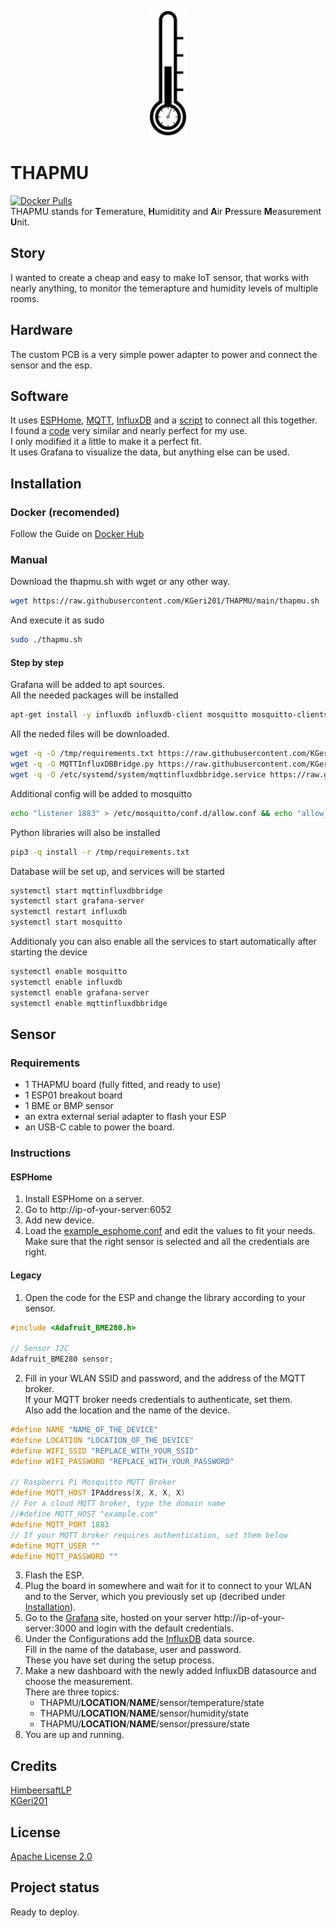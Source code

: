 <p align="center"><img src="THAPMU.svg" alt="Logo" height="200"/></P>

# THAPMU
[![Docker Pulls](https://img.shields.io/docker/pulls/kgeri201/thapmu)](https://hub.docker.com/r/kgeri201/thapmu)  
THAPMU stands for **T**emerature, **H**umiditity and **A**ir **P**ressure **M**easurement **U**nit. 

## Story
I wanted to create a cheap and easy to make IoT sensor, that works with nearly anything, to monitor the temerapture and humidity levels of multiple rooms.

## Hardware
The custom PCB is a very simple power adapter to power and connect the sensor and the esp.

## Software
It uses [ESPHome](https://esphome.io/index.html), [MQTT](https://de.wikipedia.org/wiki/MQTT), [InfluxDB](https://www.influxdata.com/) and a [script](/blob/main/MQTTInfluxDBBridge.py) to connect all this together.  
I found a [code](https://randomnerdtutorials.com/esp8266-nodemcu-mqtt-publish-bme280-arduino/) very similar and nearly perfect for my use.  
I only modified it a little to make it a perfect fit.    
It uses Grafana to visualize the data, but anything else can be used.

## Installation
### Docker (recomended)
Follow the Guide on [Docker Hub](https://hub.docker.com/repository/docker/kgeri201/thapmu)

### Manual
Download the thapmu.sh with wget or any other way.
```sh
wget https://raw.githubusercontent.com/KGeri201/THAPMU/main/thapmu.sh
```
And execute it as sudo
```sh
sudo ./thapmu.sh
```
#### Step by step
Grafana will be added to apt sources.  
All the needed packages will be installed  
```sh
apt-get install -y influxdb influxdb-client mosquitto mosquitto-clients python3 python3-pip grafana-enterprise
```
All the neded files will be downloaded.
```sh
wget -q -O /tmp/requirements.txt https://raw.githubusercontent.com/KGeri201/THAPMU/main/requirements.txt
wget -q -O MQTTInfluxDBBridge.py https://raw.githubusercontent.com/KGeri201/THAPMU/main/MQTTInfluxDBBridge.py
wget -q -O /etc/systemd/system/mqttinfluxdbbridge.service https://raw.githubusercontent.com/KGeri201/THAPMU/main/mqttinfluxdbbridge.service
```
Additional config will be added to mosquitto  
```sh
echo "listener 1883" > /etc/mosquitto/conf.d/allow.conf && echo "allow_anonymous true" >> /etc/mosquitto/conf.d/allow.conf
```
Python libraries will also be installed  
```sh
pip3 -q install -r /tmp/requirements.txt
```
Database will be set up, and services will be started
```sh
systemctl start mqttinfluxdbbridge
systemctl start grafana-server
systemctl restart influxdb
systemctl start mosquitto
```
Additionaly you can also enable all the services to start automatically after starting the device  
```sh
systemctl enable mosquitto
systemctl enable influxdb
systemctl enable grafana-server
systemctl enable mqttinfluxdbbridge
```

## Sensor
### Requirements
* 1 THAPMU board (fully fitted, and ready to use)
* 1 ESP01 breakout board
* 1 BME or BMP sensor
* an extra external serial adapter to flash your ESP
* an USB-C cable to power the board.

### Instructions
#### ESPHome
1. Install ESPHome on a server.
2. Go to http://ip-of-your-server:6052
3. Add new device.
4. Load the [example_esphome.conf](example_esphome.conf) and edit the values to fit your needs.
   Make sure that the right sensor is selected and all the credentials are right.

#### Legacy
1. Open the code for the ESP and change the library according to your sensor.  
```ino
#include <Adafruit_BME280.h>

// Sensor I2C
Adafruit_BME280 sensor;
```
2. Fill in your WLAN SSID and password, and the address of the MQTT broker.  
   If your MQTT broker needs credentials to authenticate, set them.  
   Also add the location and the name of the device.
```ino
#define NAME "NAME_OF_THE_DEVICE"
#define LOCATION "LOCATION_OF_THE_DEVICE"
#define WIFI_SSID "REPLACE_WITH_YOUR_SSID"
#define WIFI_PASSWORD "REPLACE_WITH_YOUR_PASSWORD"

// Raspberri Pi Mosquitto MQTT Broker
#define MQTT_HOST IPAddress(X, X, X, X)
// For a cloud MQTT broker, type the domain name
//#define MQTT_HOST "example.com"
#define MQTT_PORT 1883
// If your MQTT broker requires authentication, set them below
#define MQTT_USER ""
#define MQTT_PASSWORD ""
``` 
3. Flash the ESP.  
4. Plug the board in somewhere and wait for it to connect to your WLAN and to the Server, which you previously set up (decribed under [Installation](https://github.com/KGeri201/THAPMU#installation)).
5. Go to the [Grafana](https://grafana.com/) site, hosted on your server http://ip-of-your-server:3000 and login with the default credentials.
6. Under the Configurations add the [InfluxDB](https://www.influxdata.com/products/influxdb-overview/) data source.  
  Fill in the name of the database, user and password.  
  These you have set during the setup process.
7. Make a new dashboard with the newly added InfluxDB datasource and choose the measurement.  
There are three topics:  
   - THAPMU/**LOCATION**/**NAME**/sensor/temperature/state   
   - THAPMU/**LOCATION**/**NAME**/sensor/humidity/state
   - THAPMU/**LOCATION**/**NAME**/sensor/pressure/state
8. You are up and running.  

## Credits
[HimbeersaftLP](https://github.com/HimbeersaftLP)  
[KGeri201](https://github.com/KGeri201)  

## License
[Apache License 2.0](LICENSE)

## Project status
Ready to deploy.
